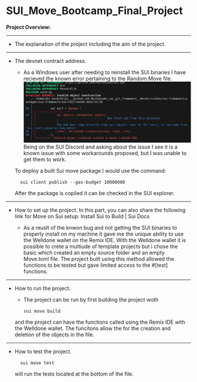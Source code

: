 # SUI_Move_Bootcamp_Final_Project

**Project Overview:**

---

- The explanation of the project including the aim of the project.

---

- The devnet contract address.

  - As a Windows user after needing to reinstall the SUI binaries I have recieved the known error pertaining to the Random.Move file. 
  ![known error without fix](./Screenshot1.jpg) Being on the SUI Discord and asking about the issue I see it is a known issue with some workarounds proposed, but I was unable to get them to work. 

  To deploy a built Sui move package I would use the command: 
    
        sui client publish --gas-budget 10000000
   
  After the package is copiled it can be checked in the SUI explorer. 

---

- How to set up the project. In this part, you can also share the following link for Move on Sui setup: Install Sui to Build | Sui Docs

  - As a reuslt of the knwon bug and not getting the SUI binaries to properly install on my machine it gave me the unique ability to use the Welldone wallet on the Remix IDE. With the Welldone wallet it is possible to crete a multiude of template projects but i chose the basic which created an empty source folder and an empty Move.toml file. 
  The project built using this method allowed the functions to be tested but gave limited access to the #[test] functions.


---


- How to run the project.
  - The project can be run by first building the project woth 

        sui move build
   
   and the project can have the functions called using the Remix IDE with the Welldone wallet. The funcitons allow the for the creation and deletion of the objects in the file.
    
---

- How to test the project.

        sui move test

  will run the tests located at the bottom of the file. 

